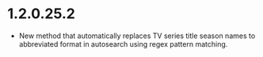 # 1.2.0.25.2

- New method that automatically replaces TV series title season names to abbreviated format in autosearch using regex pattern matching.

